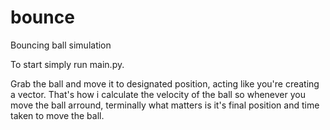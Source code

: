 # bounce


Bouncing ball simulation

To start simply run main.py.

Grab the ball and move it to designated position, acting like you're creating a vector. That's how i calculate the velocity of the ball so whenever you move the ball arround,
terminally what matters is it's final position and time taken to move the ball.


